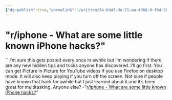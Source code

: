 ```yaml
---
{"dg-publish":true,"permalink":"/written/34-b843-de-71-aa-4066-9-f84-3802353-e87-a1/","dgHomeLink":true,"dgPassFrontmatter":false}
---
```


# "r/iphone - What are some little known iPhone hacks?" 
``
I’m sure this gets posted every once in awhile but I’m wondering if there are any new hidden tips and tricks anyone has discovered. I’ll go first. You can get Picture in Picture for YouTube videos if you use Firefox on desktop mode. It will also keep playing if you turn off the screen. Not sure if people have known that hack for awhile but I just learned about it and it’s been great for multitasking. Anyone else?
-"[r/iphone - What are some little known iPhone hacks?](https://reddit.com/r/iphone/comments/tvdka9/what_are_some_little_known_iphone_hacks/)"